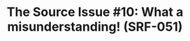 ---
ee_id: '4409'
site: '1'
type: '2'
url: 2013-141-the-source-issue-10-what-a-misunderstanding
title: 'The Source  Issue #10: What a misunderstanding! (SRF-051)'
year: '2018'
display_year: '2018'
medium: Zine
dims: 11 x 8.5 in
pitch:
ps:
live_url:
related: "[55] [2009-046-what-a-misunderstanding-art] 2009-046 What a Misunderstanding!"
youtube:
related_code: https://github.com/coryarcangel/What-a-Misunderstanding
imgs: source-wam-2013-141-database-ih--l1vt.jpg
subheading:
download: the-source-wam-2013-141-digital-master-ih-2018.pdf
add_credit:
commission:
layout: things-i-made
---